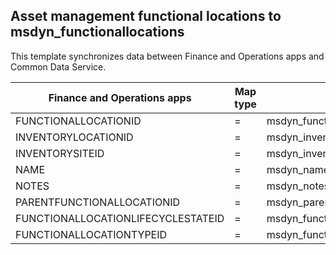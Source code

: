 ## Asset management functional locations to msdyn_functionallocations

This template synchronizes data between Finance and Operations apps and Common Data Service.

Finance and Operations apps | Map type | Customer engagement apps | Default value
---|---|---|---
FUNCTIONALLOCATIONID | = | msdyn_functionallocation_id | 
INVENTORYLOCATIONID | = | msdyn_inventorylocationid | 
INVENTORYSITEID | = | msdyn_inventorysiteid | 
NAME | = | msdyn_name | 
NOTES | = | msdyn_notes | 
PARENTFUNCTIONALLOCATIONID | = | msdyn_parentfunctionallocation.msdyn_functionallocation_id | 
FUNCTIONALLOCATIONLIFECYCLESTATEID | = | msdyn_functionallocationlifecyclestate.msdyn_functionallocationlifecyclestate_id | 
FUNCTIONALLOCATIONTYPEID | = | msdyn_functionallocationtype.msdyn_functionallocationtype_id | 
